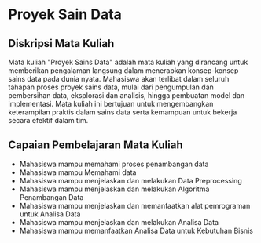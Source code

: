 # Proyek Sain Data

## Diskripsi Mata Kuliah
Mata kuliah "Proyek Sains Data" adalah mata kuliah yang  dirancang untuk memberikan pengalaman langsung dalam menerapkan konsep-konsep sains data pada  dunia nyata. Mahasiswa akan terlibat dalam seluruh tahapan proses  proyek sains data, mulai dari pengumpulan dan pembersihan data, eksplorasi dan analisis, hingga pembuatan model dan implementasi. Mata kuliah ini bertujuan untuk mengembangkan keterampilan praktis dalam sains data serta kemampuan untuk bekerja secara efektif dalam tim.

## Capaian Pembelajaran Mata Kuliah

* Mahasiswa mampu memahami proses penambangan data
* Mahasiswa mampu  Memahami data
* Mahasiswa mampu menjelaskan dan melakukan Data Preprocessing
* Mahasiswa mampu menjelaskan dan melakukan Algoritma Penambangan Data 
* Mahasiswa mampu menjelaskan dan memanfaatkan alat pemrograman untuk Analisa  Data 
* Mahasiswa mampu menjelaskan dan melakukan Analisa Data
* Mahasiswa mampu memanfaatkan Analisa Data untuk Kebutuhan Bisnis

